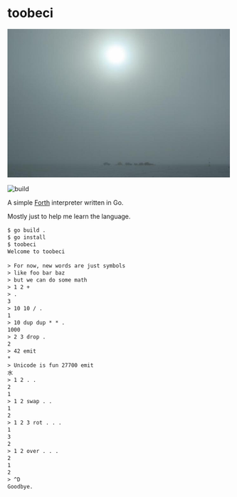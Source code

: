 # toobeci

<img src="/toobeci.jpg" width="500">

![build](https://github.com/eigenhombre/toobeci/actions/workflows/build.yml/badge.svg)

A simple [Forth](https://en.wikipedia.org/wiki/Forth_(programming_language)) interpreter written in Go.

Mostly just to help me learn the language.

<!-- The following examples are autogenerated, do not change by hand! -->
<!-- BEGIN EXAMPLES -->
```
$ go build .
$ go install
$ toobeci
Welcome to toobeci

> For now, new words are just symbols
> like foo bar baz
> but we can do some math
> 1 2 +
> .
3
> 10 10 / .
1
> 10 dup dup * * .
1000
> 2 3 drop .
2
> 42 emit
*
> Unicode is fun 27700 emit
水
> 1 2 . .
2
1
> 1 2 swap . .
1
2
> 1 2 3 rot . . .
1
3
2
> 1 2 over . . .
2
1
2
> ^D
Goodbye.
```
<!-- END EXAMPLES -->
